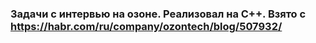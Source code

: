 ### Задачи с интервью на озоне. Реализовал на C++. Взято с https://habr.com/ru/company/ozontech/blog/507932/
